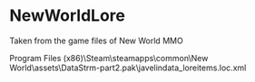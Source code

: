 # NewWorldLore

Taken from the game files of New World MMO

Program Files (x86)\Steam\steamapps\common\New World\assets\DataStrm-part2.pak\javelindata_loreitems.loc.xml
